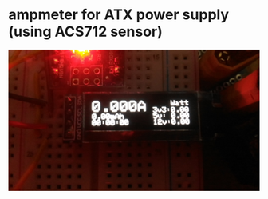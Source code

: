 ampmeter for ATX power supply (using ACS712 sensor)
====================
![My Image](assets/proto1.jpg)
